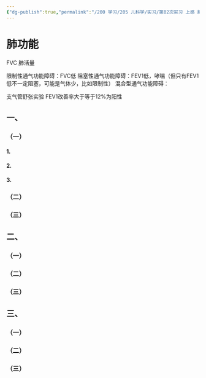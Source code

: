 ```yaml
---
{"dg-publish":true,"permalink":"/200 学习/205 儿科学/实习/第02次实习 上感 胸穿 哮喘 肺功能/肺功能/","title":"肺功能","created":"2024-09-09T15:23:00.000+08:00","updated":"2024-09-09T15:28:27.000+08:00"}
---
```


# 肺功能
FVC 肺活量

限制性通气功能障碍：FVC低
阻塞性通气功能障碍：FEV1低，哮喘（但只有FEV1低不一定阻塞，可能是气体少，比如限制性）
混合型通气功能障碍：

支气管舒张实验
FEV1改善率大于等于12%为阳性
## 一、
### （一）
#### 1.
#### 2.
#### 3.
### （二）
### （三）
## 二、
### （一）
### （二）
### （三）
## 三、
### （一）
### （二）
### （三）
